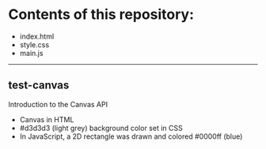 # Contents of this repository:
* index.html
* style.css
* main.js
---
## test-canvas
Introduction to the Canvas API
* Canvas in HTML
* #d3d3d3 (light grey) background color set in CSS
* In JavaScript, a 2D rectangle was drawn and colored #0000ff (blue)
